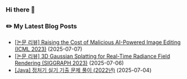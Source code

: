 
### Hi there 👋  

### ✏️ My Latest Blog Posts

<!-- BLOG-START -->
- <a href="https://zoo-tech.tistory.com/47">[논문 리뷰] Raising the Cost of Malicious AI-Powered Image Editing (ICML 2023)</a> (2025-07-07)
- <a href="https://zoo-tech.tistory.com/46">[논문 리뷰] 3D Gaussian Splatting for Real-Time Radiance Field Rendering (SIGGRAPH 2023)</a> (2025-07-06)
- <a href="https://zoo-tech.tistory.com/45">[Java] 정처기 실기 기출 문제 풀이 (2022년)</a> (2025-07-04)
<!-- BLOG-END -->

